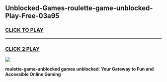 
## Unblocked-Games-roulette-game-unblocked-Play-Free-03a95
<h3>
<a href="https://premium76.site?title=roulette-game-unblocked&ref=23A">CLICK TO PLAY</a></h3>
<hr>

<h3>
<a href="https://premium76.site?title=roulette-game-unblocked&ref=23A">CLICK 2 PLAY</a>
  
</h3>

<a href="https://premium76.site?title=roulette-game-unblocked&ref=23A"><img src="https://clearcache.store/games.png"></a>


**roulette-game-unblocked games unblocked: Your Gateway to Fun and Accessible Online Gaming**
